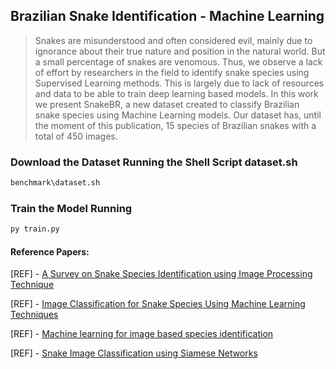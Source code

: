 ## Brazilian Snake Identification - Machine Learning

> Snakes are misunderstood and often considered evil, mainly due to ignorance about their true nature and position in the natural world. But a small percentage of snakes are venomous. Thus, we observe a lack of effort by researchers in the field to identify snake species using Supervised Learning methods. This is largely due to lack of resources and data to be able to train deep learning based models. In this work we present SnakeBR, a new dataset created to classify Brazilian snake species using Machine Learning models. Our dataset has, until the moment of this publication, 15 species of Brazilian snakes with a total of 450 images.

### Download the Dataset Running the Shell Script **dataset.sh**
```bash
benchmark\dataset.sh
```

### Train the Model Running
```bash
py train.py
```

#### Reference Papers:

[REF] - [A Survey on Snake Species Identification using Image Processing Technique](https://www.researchgate.net/publication/328988208_A_Survey_on_Snake_Species_Identification_using_Image_Processing_Technique)

[REF] - [Image Classification for Snake Species Using Machine Learning Techniques](https://www.researchgate.net/publication/309338913_Image_Classification_for_Snake_Species_Using_Machine_Learning_Techniques)

[REF] - [Machine learning for image based species identification](https://besjournals.onlinelibrary.wiley.com/doi/full/10.1111/2041-210X.13075)

[REF] - [Snake Image Classification using Siamese Networks](https://www.researchgate.net/publication/334816137_Snake_Image_Classification_using_Siamese_Networks)
